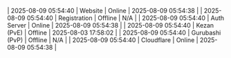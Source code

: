 | 2025-08-09 05:54:40 | Website | Online | 2025-08-09 05:54:38 |
| 2025-08-09 05:54:40 | Registration | Offline | N/A |
| 2025-08-09 05:54:40 | Auth Server | Online | 2025-08-09 05:54:38 |
| 2025-08-09 05:54:40 | Kezan (PvE) | Offline | 2025-08-03 17:58:02 |
| 2025-08-09 05:54:40 | Gurubashi (PvP) | Offline | N/A |
| 2025-08-09 05:54:40 | Cloudflare | Online | 2025-08-09 05:54:38 |
